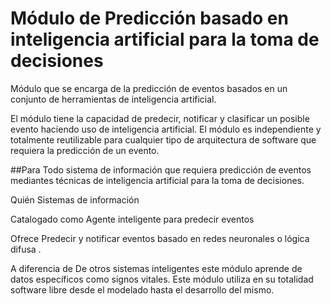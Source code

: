 # Módulo de Predicción basado en inteligencia artificial para la toma de decisiones
Módulo que se encarga de la predicción de eventos basados en un conjunto de herramientas de inteligencia artificial.

El módulo tiene la capacidad de predecir, notificar y clasificar un posible evento haciendo uso de inteligencia artificial. El módulo es independiente y totalmente reutilizable para cualquier tipo de arquitectura de software que requiera la predicción de un evento.

##Para
Todo sistema de información que requiera predicción de eventos mediantes técnicas de inteligencia artificial para la toma de decisiones.

Quién
Sistemas de información 

Catalogado como
Agente inteligente para predecir eventos 

Ofrece
Predecir y notificar eventos basado en redes neuronales o lógica difusa .

A diferencia de
De otros sistemas inteligentes este módulo aprende de datos específicos como signos vitales.
Este módulo utiliza en su totalidad software libre desde el modelado hasta el desarrollo del mismo. 
